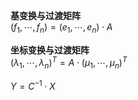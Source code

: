 **基变换与过渡矩阵**  
 $(f_1,\cdots,f_n)=(e_1,\cdots,e_n)\cdot A$  
  
**坐标变换与过渡矩阵**  
 $(\lambda_1,\cdots,\lambda_n)^T  
=A\cdot (\mu_1,\cdots,\mu_n)^T$  
  
 $Y=C^{-1}\cdot X$  
